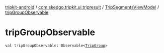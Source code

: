 [tripkit-android](../../index.md) / [com.skedgo.tripkit.ui.tripresult](../index.md) / [TripSegmentsViewModel](index.md) / [tripGroupObservable](./trip-group-observable.md)

# tripGroupObservable

`val tripGroupObservable: Observable<`[`TripGroup`](../../skedgo.tripkit.routing/-trip-group/index.md)`>`